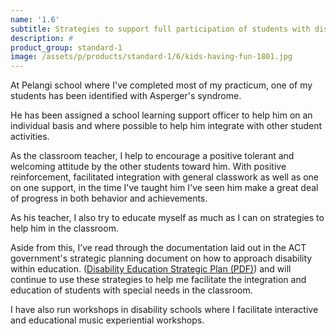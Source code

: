 ```yaml
---
name: '1.6'
subtitle: Strategies to support full participation of students with disability
description: #
product_group: standard-1
image: /assets/p/products/standard-1/6/kids-having-fun-1801.jpg
---
```

At Pelangi school where I've completed most of my practicum, one of my students has been identified with Asperger's syndrome.  

He has been assigned a school learning support officer to help him on an individual basis and where possible to help him integrate with other student activities.  

As the classroom teacher, I help to encourage a positive tolerant and welcoming attitude by the other students toward him. With positive reinforcement, facilitated integration with general classwork as well as one on one support, in the time I've taught him I've seen him make a great deal of progress in both behavior and achievements.

As his teacher, I also try to educate myself as much as I can on strategies to help him in the classroom.

Aside from this, I’ve read through the documentation laid out in the ACT government's strategic planning document on how to approach disability within education. ([Disability Education Strategic Plan (PDF)](http://www.det.act.gov.au/__data/assets/pdf_file/0003/154137/Disability_Education_Strategic_Plan.pdf)) and will continue to use these strategies to help me facilitate the integration and education of students with special needs in the classroom.

I have also run workshops in disability schools where I facilitate interactive and educational music experiential workshops.
